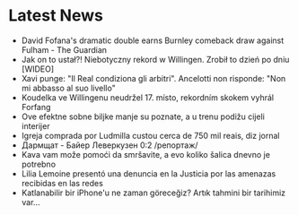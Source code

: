# Latest News
-  David Fofana's dramatic double earns Burnley comeback draw against Fulham - The Guardian
-  Jak on to ustał?! Niebotyczny rekord w Willingen. Zrobił to dzień po dniu [WIDEO]
-  Xavi punge: "Il Real condiziona gli arbitri". Ancelotti non risponde: "Non mi abbasso al suo livello"
-  Koudelka ve Willingenu neudržel 17. místo, rekordním skokem vyhrál Forfang
-  Ove efektne sobne biljke manje su poznate, a u trenu podižu cijeli interijer
-  Igreja comprada por Ludmilla custou cerca de 750 mil reais, diz jornal
-  Дармщат - Байер Леверкузен 0:2 /репортаж/
-  Kava vam može pomoći da smršavite, a evo koliko šalica dnevno je potrebno
-  Lilia Lemoine presentó una denuncia en la Justicia por las amenazas recibidas en las redes
-  Katlanabilir bir iPhone'u ne zaman göreceğiz? Artık tahmini bir tarihimiz var...
